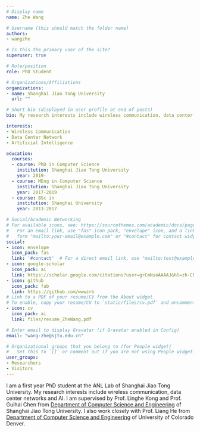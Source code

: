 ```yaml
---
# Display name
name: Zhe Wang

# Username (this should match the folder name)
authors:
- wangzhe

# Is this the primary user of the site?
superuser: true

# Role/position
role: PhD Student

# Organizations/Affiliations
organizations:
- name: Shanghai Jiao Tong University
  url: ""

# Short bio (displayed in user profile at end of posts)
bio: My research interests include wireless communication, data center networks and AI.

interests:
- Wireless Communication
- Data Center Network
- Artificial Intelligence

education:
  courses:
  - course: PhD in Computer Science
    institution: Shanghai Jiao Tong University
    year: 2019-
  - course: MEng in Computer Science
    institution: Shanghai Jiao Tong University
    year: 2017-2019
  - course: BSc in 
    institution: Shanghai University
    year: 2013-2017

# Social/Academic Networking
# For available icons, see: https://sourcethemes.com/academic/docs/page-builder/#icons
#   For an email link, use "fas" icon pack, "envelope" icon, and a link in the
#   form "mailto:your-email@example.com" or "#contact" for contact widget.
social:
- icon: envelope
  icon_pack: fas
  link: '#contact'  # For a direct email link, use "mailto:test@example.org".
- icon: google-scholar
  icon_pack: ai
  link: https://scholar.google.com/citations?user=grCmNsoAAAAJ&hl=zh-CN
- icon: github
  icon_pack: fab
  link: https://github.com/wwwzrb
# Link to a PDF of your resume/CV from the About widget.
# To enable, copy your resume/CV to `static/files/cv.pdf` and uncomment the lines below.
- icon: cv
  icon_pack: ai
  link: files/resume_ZheWang.pdf

# Enter email to display Gravatar (if Gravatar enabled in Config)
email: "wang-zhe@sjtu.edu.cn"

# Organizational groups that you belong to (for People widget)
#   Set this to `[]` or comment out if you are not using People widget.
user_groups:
- Researchers
- Visitors
---
```


I am a first year PhD student at the ANL Lab of Shanghai Jiao Tong University. My research interests include wireless communication, data center networks and AI. I am supervised by Prof. Linghe Kong and Prof. Guihai Chen from [Department of Computer Science and Engineering](http://www.cs.sjtu.edu.cn/)  of Shanghai Jiao Tong University. I also work closely with Prof. Liang He from [Department of Computer Science and Engineering](https://engineering.ucdenver.edu/academics/departments/computer-science-and-engineering)  of University of Colorado Denver.
